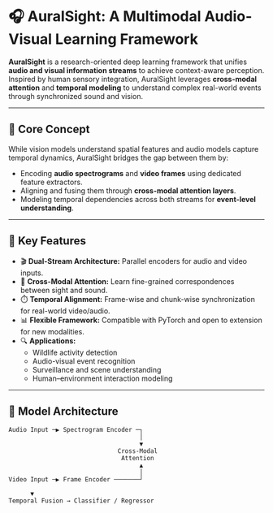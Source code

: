 # 🎧 AuralSight: A Multimodal Audio-Visual Learning Framework

**AuralSight** is a research-oriented deep learning framework that unifies **audio and visual information streams** to achieve context-aware perception.  
Inspired by human sensory integration, AuralSight leverages **cross-modal attention** and **temporal modeling** to understand complex real-world events through synchronized sound and vision.

---

## 🧠 Core Concept

While vision models understand spatial features and audio models capture temporal dynamics, AuralSight bridges the gap between them by:
- Encoding **audio spectrograms** and **video frames** using dedicated feature extractors.
- Aligning and fusing them through **cross-modal attention layers**.
- Modeling temporal dependencies across both streams for **event-level understanding**.

---

## 🚀 Key Features

- 🎬 **Dual-Stream Architecture:** Parallel encoders for audio and video inputs.  
- 🔁 **Cross-Modal Attention:** Learn fine-grained correspondences between sight and sound.  
- ⏱️ **Temporal Alignment:** Frame-wise and chunk-wise synchronization for real-world video/audio.  
- 📊 **Flexible Framework:** Compatible with PyTorch and open to extension for new modalities.  
- 🔍 **Applications:**  
  - Wildlife activity detection  
  - Audio-visual event recognition  
  - Surveillance and scene understanding  
  - Human–environment interaction modeling  

---

## 🧩 Model Architecture

```text
Audio Input ─▶ Spectrogram Encoder ─┐
                                    │
                                    ▼
                              Cross-Modal
                               Attention
                                    ▲
                                    │
Video Input ─▶ Frame Encoder ───────┘

      ▼
Temporal Fusion → Classifier / Regressor

